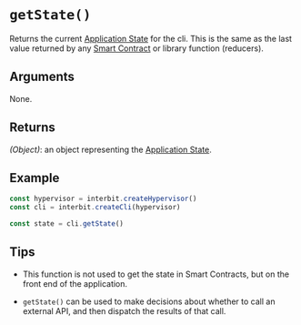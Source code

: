 # `getState()`

Returns the current [Application
State](../key-concepts/README.md#application-state) for the cli. This is
the same as the last value returned by any [Smart
Contract](../key-concepts/README.md#smart-contracts) or library function
(reducers).


## Arguments

None.


## Returns

*(Object)*: an object representing the [Application
State](../key-concepts/README.md#application-state).


## Example

```js
const hypervisor = interbit.createHypervisor()
const cli = interbit.createCli(hypervisor)

const state = cli.getState()
```


## Tips

* This function is not used to get the state in Smart Contracts, but on
  the front end of the application.

* `getState()` can be used to make decisions about whether to call an
  external API, and then dispatch the results of that call.
